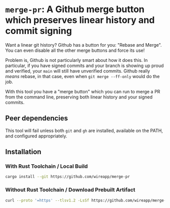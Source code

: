 # `merge-pr`: A Github merge button which preserves linear history and commit signing

Want a linear git history? Github has a button for you: "Rebase and Merge".
You can even disable all the other merge buttons and force its use!

Problem is, Github is not particularly smart about how it does this.
In particular, if you have signed commits and your branch is showing up proud and verified,
your `main` will still have unverified commits. Github really _means_ rebase, in that case,
even when `git merge --ff-only` would do the job.

With this tool you have a "merge button" which you can run to merge a PR from the command line,
preserving both linear history and your signed commits.

## Peer dependencies

This tool will fail unless both `git` and `gh` are installed, available on the PATH, and configured appropriately.

## Installation

### With Rust Toolchain / Local Build

```sh
cargo install --git https://github.com/wireapp/merge-pr
```

### Without Rust Toolchain / Download Prebuilt Artifact

```sh
curl --proto '=https' --tlsv1.2 -LsSf https://github.com/wireapp/merge-pr/releases/latest/download/merge-pr-installer.sh | sh
```

